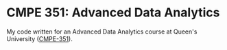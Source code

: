 # CMPE 351: Advanced Data Analytics

My code written for an Advanced Data Analytics course at Queen's University
([CMPE-351][cmpe-351]).

[cmpe-351]:
  https://www.queensu.ca/academic-calendar/engineering-applied-sciences/academic-plans/computer-engineering/#coursestext
